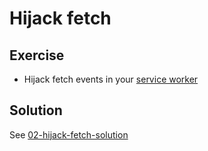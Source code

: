 # Hijack fetch

## Exercise

- Hijack fetch events in your [service worker](src/service-worker.js)

## Solution

See [02-hijack-fetch-solution](https://github.com/voorhoede/pwa-masterclass-26-01-2018/tree/02-hijack-fetch-solution)
